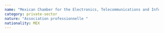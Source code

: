 ```yaml
---
name: "Mexican Chamber for the Electronics, Telecommunications and Information Technologies Industries"
category: private-sector
nature: "Association professionnelle "
nationality: MEX
---
```

